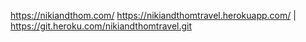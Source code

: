 

https://nikiandthom.com/ 
https://nikiandthomtravel.herokuapp.com/ | https://git.heroku.com/nikiandthomtravel.git


<!-- Meta Pixel Code -->

<!-- <script>
!function(f,b,e,v,n,t,s)
{if(f.fbq)return;n=f.fbq=function(){n.callMethod?
n.callMethod.apply(n,arguments):n.queue.push(arguments)};
if(!f._fbq)f._fbq=n;n.push=n;n.loaded=!0;n.version='2.0';
n.queue=[];t=b.createElement(e);t.async=!0;
t.src=v;s=b.getElementsByTagName(e)[0];
s.parentNode.insertBefore(t,s)}(window, document,'script',
'https://connect.facebook.net/en_US/fbevents.js');
fbq('init', '5151297644970584');
fbq('track', 'PageView');
</script>
<noscript><img height="1" width="1" style="display:none"
src="https://www.facebook.com/tr?id=5151297644970584&ev=PageView&noscript=1"
/></noscript> -->

<!-- End Meta Pixel Code -->



<!-- Google tag (gtag.js) -->

<!-- <script async src="https://www.googletagmanager.com/gtag/js?id=G-C64N2Q9W7J"></script>
<script>
  window.dataLayer = window.dataLayer || [];
  function gtag(){dataLayer.push(arguments);}
  gtag('js', new Date());

  gtag('config', 'G-C64N2Q9W7J');
</script> -->

<!-- END Google tag (gtag.js) -->